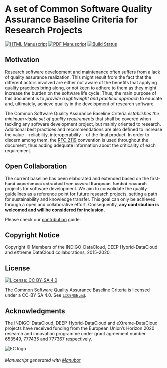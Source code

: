 # A set of Common Software Quality Assurance Baseline Criteria for Research Projects

<!-- usage note: edit the H1 title above to personalize the manuscript -->

[![HTML Manuscript](https://img.shields.io/badge/manuscript-HTML-blue.svg)](https://indigo-dc.github.io/sqa-baseline/)
[![PDF Manuscript](https://img.shields.io/badge/manuscript-PDF-blue.svg)](https://indigo-dc.github.io/sqa-baseline/manuscript.pdf)
[![Build Status](https://travis-ci.org/indigo-dc/sqa-baseline.svg?branch=master)](https://travis-ci.org/indigo-dc/sqa-baseline)

## Motivation

Research software development and maintenance often suffers from a lack of
quality assurance realization. This might result from the fact that the
different actors involved are either not aware of the benefits that applying
quality practices bring along, or not keen to adhere to them as they might
increase the burden on the software life cycle. Thus, the main purpose of this
document is to _provide a lightweight and practical approach_ to educate and,
ultimately, achieve quality in the development of research software.

The Common Software Quality Assurance Baseline Criteria _establishes the
minimum viable set of quality requirements_ that shall be covered when tackling
any software development project, but mainly oriented to research. Additional
best practices and recommendations are also defined to increase the value
--reliability, interoperability-- of the final product. In order to discern
among them, the [RFC 2119](https://www.ietf.org/rfc/rfc2119.txt) convention is
used throughout the document, thus adding adequate information about the
criticality of each requirement.

## Open Collaboration

The current baseline has been elaborated and extended based on the first-hand
experiences extracted from several European-funded research projects for
software development. We aim to consolidate the quality guidelines as a
reference point for future research projects, setting a path for sustainability
and knowledge transfer. This goal can only be achieved through a open and
collaborative effort. Consequently, __any contribution is welcomed and will be
considered for inclusion.__

Please check our [contribution](CONTRIBUTING.md) guide.

## Copyright Notice

Copyright © Members of the INDIGO-DataCloud, DEEP Hybrid-DataCloud and eXtreme
DataCloud collaborations, 2015-2020.

## License

[![License: CC BY-SA 4.0](https://img.shields.io/badge/License-CC%20BY--SA%204.0-lightgrey.svg)](https://creativecommons.org/licenses/by-sa/4.0/)

The Common Software Quality Assurance Baseline Criteria is licensed under a
CC-BY SA 4.0. See [`LICENSE.md`](LICENSE.md).

## Acknowledgments

The INDIGO-DataCloud, DEEP-Hybrid-DataCloud and eXtreme-DataCloud projects have
received funding from the European Union’s Horizon 2020 research and innovation
programme under grant agreement number 653549, 777435 and 777367 respectively.

![EC logo](https://encrypted-tbn0.gstatic.com/images?q=tbn:ANd9GcT1WF4g5KH3PnQE_Ve10QFRS-gZ0NpCQ7Qr-_km1RqnOCEF1fQt)


###### _Manuscript generated with [Manubot](https://greenelab.github.io/manubot-rootstock/)_
